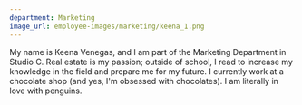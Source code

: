 ```yaml
---
department: Marketing
image_url: employee-images/marketing/keena_1.png
---
```

My name is Keena Venegas, and I am part of the Marketing Department in Studio C. Real estate is my passion; outside of school, I read to increase my knowledge in the field and prepare me for my future. I currently work at a chocolate shop (and yes, I'm obsessed with chocolates). I am literally in love with penguins.
